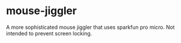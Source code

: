 # mouse-jiggler

A more sophisticated mouse jiggler that uses sparkfun pro micro.
Not intended to prevent screen locking.
